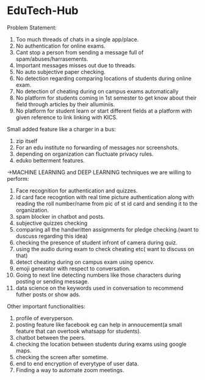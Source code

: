 # EduTech-Hub

Problem Statement:
1. Too much threads of chats in a single app/place.
2. No authentication for online exams.
3. Cant stop a person from sending a message full of spam/abuses/harrasements.
4. Important messages misses out due to threads.
5. No auto subjective paper checking.
6. No detection regarding comparing locations of students during online exam.
7. No detection of cheating during on campus exams automatically
8. No platform for students coming in 1st semester to get know about their field through articles by their alluminiis.
9. No platform for student learn or start different fields at a platform with given reference to link linking with KICS.

Small added feature like a charger in a bus:
1. zip itself
2. For an edu institute no forwarding of messages nor screenshots.
3. depending on organization can fluctuate privacy rules.
4. eduko betterment features.

->MACHINE LEARNING and DEEP LEARNING techniques we are willing to perform:

1. Face recognition for authentication and quizzes.
2. id card face recogntion with real time picture authentication along with reading the roll number/name from pic of st id card and sending it to the organization.
3. spam blocker in chatbot and posts.
4. subjective quizzes checking
5. comparing all the handwritten assignments for pledge checking.(want to duscuss regarding this idea)
6. checking the presence of student infront of camera during quiz.
7. using the audio during exam to check cheating etc( want to discuss on that)
8. detect cheating during on campus exam using opencv.
9. emoji generator with respect to conversation.
10. Going to next line detecting numbers like those characters during posting or sending message.
11. data science on the keywords used in conversation to recommend futher posts or show ads.

Other important functionalities:
1. profile of everyperson.
2. posting feature like facebook eg can help in annoucement(a small feature that can overtook whatsapp for students).
3. chatbot between the peers.
4. checking the location between students during exams using google maps.
5. checking the screen after sometime.
6. end to end encryption of everytype of user data.
7. Finding a way to automate zoom meetings.
